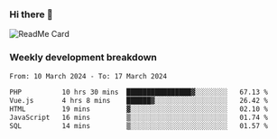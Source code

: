 ### Hi there 👋

<!--
**itzcy/itzcy** is a ✨ _special_ ✨ repository because its `README.md` (this file) appears on your GitHub profile.

Here are some ideas to get you started:

- 🔭 I’m currently working on ...
- 🌱 I’m currently learning ...
- 👯 I’m looking to collaborate on ...
- 🤔 I’m looking for help with ...
- 💬 Ask me about ...
- 📫 How to reach me: ...
- 😄 Pronouns: ...
- ⚡ Fun fact: ...
-->
![ReadMe Card](https://github-readme-stats.vercel.app/api?username=itzcy&show_icons=true&title_color=2d3198&icon_color=797cb8&text_color=24292e&bg_color=f6f8fa)

### Weekly development breakdown
<!--START_SECTION:waka-->

```txt
From: 10 March 2024 - To: 17 March 2024

PHP          10 hrs 30 mins  ████████████████▓░░░░░░░░   67.13 %
Vue.js       4 hrs 8 mins    ██████▓░░░░░░░░░░░░░░░░░░   26.42 %
HTML         19 mins         ▓░░░░░░░░░░░░░░░░░░░░░░░░   02.10 %
JavaScript   16 mins         ▒░░░░░░░░░░░░░░░░░░░░░░░░   01.74 %
SQL          14 mins         ▒░░░░░░░░░░░░░░░░░░░░░░░░   01.57 %
```

<!--END_SECTION:waka-->
